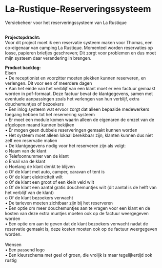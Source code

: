 # La-Rustique-Reserveringssysteem
Versiebeheer voor het reserveringssysteem van La Rustique </br></br>

<strong>Projectopdracht:</strong></br>
Voor dit project moet ik een reservatie systeem maken voor Thomas, een co-eigenaar van camping La Rustique. Momenteel worden reservaties op losse, papieren briefjes geschreven; Dit zorgt voor problemen en dus moet mijn systeem daar verandering in brengen.

<strong>Product backlog:</strong></br>
Eisen<br/>
•	De receptionist en voorzitter moeten plekken kunnen reserveren, en verlengen. Dit voor een of meerdere dagen </br>
•	Aan het einde van het verblijf van een klant moet er een factuur gemaakt worden in pdf-formaat. Deze factuur bevat de klantgegevens, samen met eventuele aanpassingen zoals het verlengen van hun verblijf, extra douchemuntjes of bezoekers</br>
•	Een inlog systeem wat ervoor zorgt dat alleen bepaalde medewerkers toegang hebben tot het reservering systeem</br>
•	Er moet een module komen waarin alleen de eigenaren de omzet van de afgelopen maand kunnen bekijken</br>
•	Er mogen geen dubbele reserveringen gemaakt kunnen worden</br>
•	Het systeem moet alleen lokaal bereikbaar zijn, klanten kunnen dus niet zelf een reservatie maken</br>
•	De klantgegevens nodig voor het reserveren zijn als volgt:</br>
o	Naam van de klant</br>
o	Telefoonnummer van de klant</br>
o	Email van de klant</br>
o	Hoelang de klant denkt te blijven</br>
o	Of de klant met auto, camper, caravan of tent is</br>
o	Of de klant elektriciteit wilt</br>
o	Of de klant een groot of een klein veld wilt</br>
o	Of de klant een aantal gratis douchemuntjes wilt (dit aantal is de helft van het verblijf van de klant)</br>
o	Of de klant bezoekers verwacht</br>
•	De tarieven moeten zichtbaar zijn bij het reserveren</br>
•	Een optie om meer douchemuntjes aan te vragen voor een klant en de kosten van deze extra muntjes moeten ook op de factuur weergegeven worden</br>
•	Een optie om aan te geven dat de klant bezoekers verwacht nadat de reservatie gemaakt is, deze kosten moeten ook op de factuur weergegeven worden.</br></br>
Wensen</br>
•	Een passend logo </br>
•	Een kleurschema met geel of groen, die vrolijk is maar tegelijkertijd ook rustig</br>
